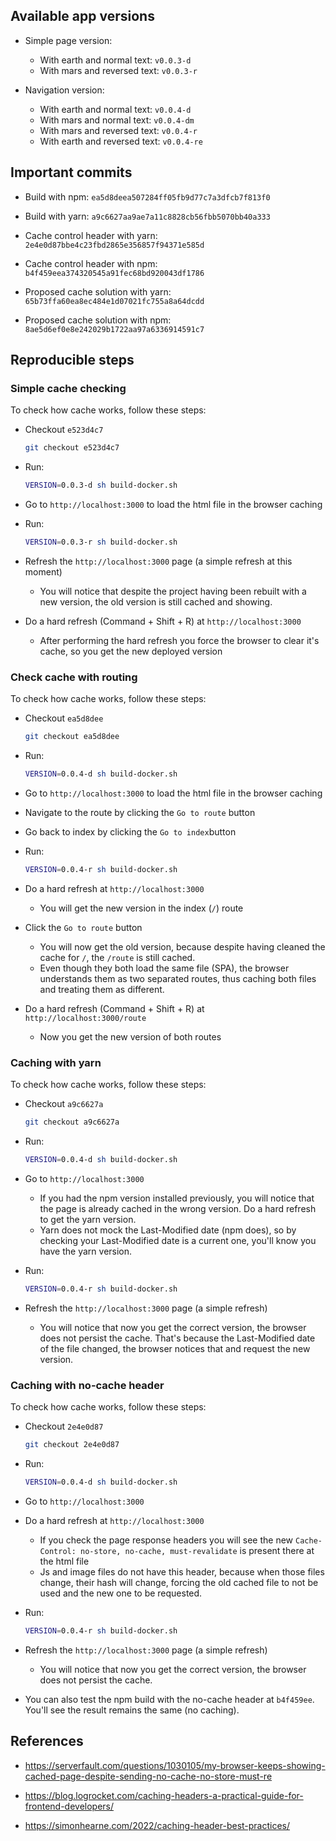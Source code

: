 ## Available app versions

- Simple page version:

  - With earth and normal text: `v0.0.3-d`
  - With mars and reversed text: `v0.0.3-r`

- Navigation version:

  - With earth and normal text: `v0.0.4-d`
  - With mars and normal text: `v0.0.4-dm`
  - With mars and reversed text: `v0.0.4-r`
  - With earth and reversed text: `v0.0.4-re`

## Important commits

- Build with npm: `ea5d8deea507284ff05fb9d77c7a3dfcb7f813f0`

- Build with yarn: `a9c6627aa9ae7a11c8828cb56fbb5070bb40a333`

- Cache control header with yarn: `2e4e0d87bbe4c23fbd2865e356857f94371e585d`

- Cache control header with npm: `b4f459eea374320545a91fec68bd920043df1786`

- Proposed cache solution with yarn: `65b73ffa60ea8ec484e1d07021fc755a8a64dcdd`

- Proposed cache solution with npm: `8ae5d6ef0e8e242029b1722aa97a6336914591c7`

## Reproducible steps

### Simple cache checking

To check how cache works, follow these steps:

- Checkout `e523d4c7`

  ```bash
  git checkout e523d4c7
  ```

- Run:

  ```bash
  VERSION=0.0.3-d sh build-docker.sh
  ```

- Go to `http://localhost:3000` to load the html file in the browser caching

- Run:

  ```bash
  VERSION=0.0.3-r sh build-docker.sh
  ```

- Refresh the `http://localhost:3000` page (a simple refresh at this moment)

  - You will notice that despite the project having been rebuilt with a new version, the old version is still cached and showing.

- Do a hard refresh (Command + Shift + R) at `http://localhost:3000`
  - After performing the hard refresh you force the browser to clear it's cache, so you get the new deployed version

### Check cache with routing

To check how cache works, follow these steps:

- Checkout `ea5d8dee`

  ```bash
  git checkout ea5d8dee
  ```

- Run:

  ```bash
  VERSION=0.0.4-d sh build-docker.sh
  ```

- Go to `http://localhost:3000` to load the html file in the browser caching

- Navigate to the route by clicking the `Go to route` button

- Go back to index by clicking the `Go to index`button

- Run:

  ```bash
  VERSION=0.0.4-r sh build-docker.sh
  ```

- Do a hard refresh at `http://localhost:3000`

  - You will get the new version in the index (`/`) route

- Click the `Go to route` button

  - You will now get the old version, because despite having cleaned the cache for `/`, the `/route` is still cached.
  - Even though they both load the same file (SPA), the browser understands them as two separated routes, thus caching both files and treating them as different.

- Do a hard refresh (Command + Shift + R) at `http://localhost:3000/route`
  - Now you get the new version of both routes

### Caching with yarn

To check how cache works, follow these steps:

- Checkout `a9c6627a`

  ```bash
  git checkout a9c6627a
  ```

- Run:

  ```bash
  VERSION=0.0.4-d sh build-docker.sh
  ```

- Go to `http://localhost:3000`

  - If you had the npm version installed previously, you will notice that the page is already cached in the wrong version. Do a hard refresh to get the yarn version.
  - Yarn does not mock the Last-Modified date (npm does), so by checking your Last-Modified date is a current one, you'll know you have the yarn version.

- Run:

  ```bash
  VERSION=0.0.4-r sh build-docker.sh
  ```

- Refresh the `http://localhost:3000` page (a simple refresh)

  - You will notice that now you get the correct version, the browser does not persist the cache. That's because the Last-Modified date of the file changed, the browser notices that and request the new version.

### Caching with no-cache header

To check how cache works, follow these steps:

- Checkout `2e4e0d87`

  ```bash
  git checkout 2e4e0d87
  ```

- Run:

  ```bash
  VERSION=0.0.4-d sh build-docker.sh
  ```

- Go to `http://localhost:3000`

- Do a hard refresh at `http://localhost:3000`

  - If you check the page response headers you will see the new `Cache-Control: no-store, no-cache, must-revalidate` is present there at the html file
  - Js and image files do not have this header, because when those files change, their hash will change, forcing the old cached file to not be used and the new one to be requested.

- Run:

  ```bash
  VERSION=0.0.4-r sh build-docker.sh
  ```

- Refresh the `http://localhost:3000` page (a simple refresh)

  - You will notice that now you get the correct version, the browser does not persist the cache.

- You can also test the npm build with the no-cache header at `b4f459ee`. You'll see the result remains the same (no caching).

## References

- https://serverfault.com/questions/1030105/my-browser-keeps-showing-cached-page-despite-sending-no-cache-no-store-must-re

- https://blog.logrocket.com/caching-headers-a-practical-guide-for-frontend-developers/

- https://simonhearne.com/2022/caching-header-best-practices/

